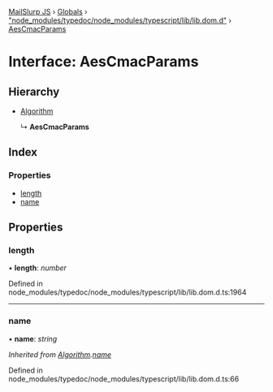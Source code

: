 [MailSlurp JS](../README.md) › [Globals](../globals.md) › ["node_modules/typedoc/node_modules/typescript/lib/lib.dom.d"](../modules/_node_modules_typedoc_node_modules_typescript_lib_lib_dom_d_.md) › [AesCmacParams](_node_modules_typedoc_node_modules_typescript_lib_lib_dom_d_.aescmacparams.md)

# Interface: AesCmacParams

## Hierarchy

* [Algorithm](_node_modules_typedoc_node_modules_typescript_lib_lib_dom_d_.algorithm.md)

  ↳ **AesCmacParams**

## Index

### Properties

* [length](_node_modules_typedoc_node_modules_typescript_lib_lib_dom_d_.aescmacparams.md#length)
* [name](_node_modules_typedoc_node_modules_typescript_lib_lib_dom_d_.aescmacparams.md#name)

## Properties

###  length

• **length**: *number*

Defined in node_modules/typedoc/node_modules/typescript/lib/lib.dom.d.ts:1964

___

###  name

• **name**: *string*

*Inherited from [Algorithm](_node_modules_typedoc_node_modules_typescript_lib_lib_dom_d_.algorithm.md).[name](_node_modules_typedoc_node_modules_typescript_lib_lib_dom_d_.algorithm.md#name)*

Defined in node_modules/typedoc/node_modules/typescript/lib/lib.dom.d.ts:66
